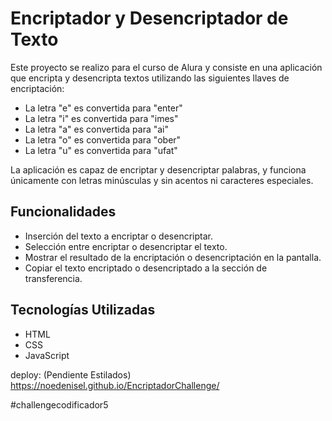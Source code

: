 # Encriptador y Desencriptador de Texto

Este proyecto se realizo para el curso de Alura y consiste en una aplicación que encripta y desencripta textos utilizando las siguientes llaves de encriptación:

- La letra "e" es convertida para "enter"
- La letra "i" es convertida para "imes"
- La letra "a" es convertida para "ai"
- La letra "o" es convertida para "ober"
- La letra "u" es convertida para "ufat"

La aplicación es capaz de encriptar y desencriptar palabras, y funciona únicamente con letras minúsculas y sin acentos ni caracteres especiales.

## Funcionalidades

- Inserción del texto a encriptar o desencriptar.
- Selección entre encriptar o desencriptar el texto.
- Mostrar el resultado de la encriptación o desencriptación en la pantalla.
- Copiar el texto encriptado o desencriptado a la sección de transferencia.

## Tecnologías Utilizadas

- HTML
- CSS
- JavaScript
 
deploy: (Pendiente Estilados) https://noedenisel.github.io/EncriptadorChallenge/
 
 #challengecodificador5

